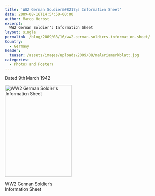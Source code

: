 ```yaml
---
title: 'WW2 German Soldier&#8217;s Information Sheet'
date: 2009-08-16T14:57:50+00:00
author: Marco Herbst
excerpt: |
  WW2 German Soldier's Information Sheet
layout: single
permalink: /blog/2009/08/16/ww2-german-soldiers-information-sheet/
Country:
  - Germany
header:
  teaser: /assets/images/uploads/2009/08/malariamerkblatt.jpg
categories:
  - Photos and Posters
---
```

Dated 9th March 1942

<div id="attachment_255" style="width: 226px" class="wp-caption alignnone">
  <a href="{{ base }}/assets/images/uploads/2009/08/malariamerkblatt.jpg"><img class="size-medium wp-image-255" title="WW2 German Soldier's Information Sheet" alt="WW2 German Soldier's Information Sheet" src="{{ base }}/assets/images/uploads/2009/08/malariamerkblatt.jpg" width="216" height="300" /></a>
  
  <p class="wp-caption-text">
    WW2 German Soldier&#8217;s Information Sheet
  </p>
</div>
